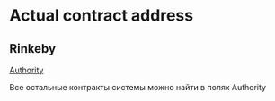 
# Actual contract address

## Rinkeby

[Authority](https://rinkeby.etherscan.io/address/0xE6e41dBEE6A17A84f1c9C407BA2520243ED96Dc0)

Все остальные контракты системы можно найти в полях Authority



